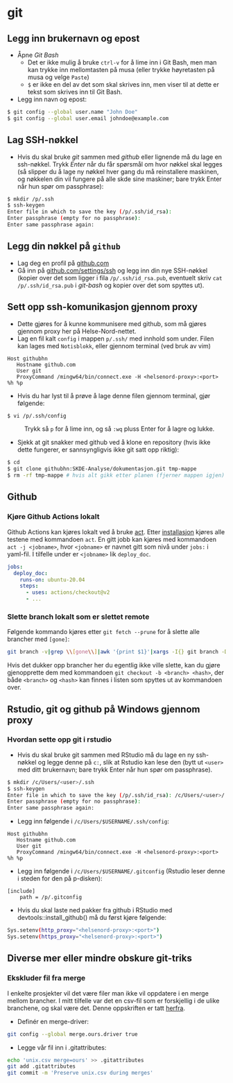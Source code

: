 # git

## Legg inn brukernavn og epost

- Åpne *Git Bash*
    - Det er ikke mulig å bruke `ctrl-v` for å lime inn i Git Bash, men man kan trykke inn mellomtasten på musa (eller trykke høyretasten på musa og velge `Paste`)
    - `$` er ikke en del av det som skal skrives inn, men viser til at dette er tekst som skrives inn til Git Bash.
- Legg inn navn og epost:

```bash
$ git config --global user.name "John Doe"
$ git config --global user.email johndoe@example.com
```

## Lag SSH-nøkkel

- Hvis du skal bruke *git* sammen med *github* eller lignende må du lage en ssh-nøkkel. Trykk *Enter* når du får spørsmål om hvor nøkkel skal legges (så slipper du å lage ny nøkkel hver gang du må reinstallere maskinen, og nøkkelen din vil fungere på alle skde sine maskiner; bare trykk Enter når hun spør om passphrase):

```bash
$ mkdir /p/.ssh
$ ssh-keygen
Enter file in which to save the key (/p/.ssh/id_rsa):
Enter passphrase (empty for no passphrase):
Enter same passphrase again:
```

## Legg din nøkkel på `github`

- Lag deg en profil på [github.com](https://github.com)
- Gå inn på [github.com/settings/ssh](https://github.com/settings/ssh) og legg inn din nye SSH-nøkkel (kopier over det som ligger i fila `/p/.ssh/id_rsa.pub`, eventuelt skriv `cat /p/.ssh/id_rsa.pub` i *git-bash* og kopier over det som spyttes ut).

## Sett opp ssh-komunikasjon gjennom proxy

- Dette gjøres for å kunne kommunisere med github, som må gjøres gjennom proxy her på Helse-Nord-nettet.
- Lag en fil kalt `config` i mappen `p/.ssh/` med innhold som under. Filen kan lages med `Notisblokk`, eller gjennom terminal (ved bruk av vim)

```
Host githubhn
   Hostname github.com
   User git
   ProxyCommand /mingw64/bin/connect.exe -H <helsenord-proxy>:<port> %h %p
```

- Hvis du har lyst til å prøve å lage denne filen gjennom terminal, gjør følgende:

```bash
$ vi /p/.ssh/config
```
&nbsp;&nbsp;&nbsp;&nbsp;&nbsp;&nbsp;&nbsp;&nbsp;&nbsp;&nbsp;Trykk så `p` for å lime inn, og så `:wq` pluss Enter for å lagre og lukke.

- Sjekk at git snakker med github ved å klone en repository (hvis ikke dette fungerer, er sannsyngligvis ikke git satt opp riktig):

```bash
$ cd
$ git clone githubhn:SKDE-Analyse/dokumentasjon.git tmp-mappe
$ rm -rf tmp-mappe # hvis alt gikk etter planen (fjerner mappen igjen)
```

## Github

### Kjøre Github Actions lokalt

Github Actions kan kjøres lokalt ved å bruke [act](https://github.com/nektos/act). Etter [installasjon](https://github.com/nektos/act#installation) kjøres alle testene med kommandoen `act`. En gitt jobb kan kjøres med kommandoen `act -j <jobname>`, hvor `<jobname>` er navnet gitt som nivå under `jobs:` i yaml-fil. I tilfelle under er `<jobname>` lik `deploy_doc`.

```yaml
jobs:
  deploy_doc:
    runs-on: ubuntu-20.04
    steps:
      - uses: actions/checkout@v2
      - ...
```

### Slette branch lokalt som er slettet remote

Følgende kommando kjøres etter `git fetch --prune` for å slette alle brancher med `[gone]`:

```bash
git branch -v|grep \\[gone\\]|awk '{print $1}'|xargs -I{} git branch -D {}
```

Hvis det dukker opp brancher her du egentlig ikke ville slette, kan du gjøre gjenopprette dem med kommandoen `git checkout -b <branch> <hash>`, der både `<branch>` og `<hash>` kan finnes i listen som spyttes ut av kommandoen over.

## Rstudio, git og github på Windows gjennom proxy

### Hvordan sette opp git i rstudio

- Hvis du skal bruke git sammen med RStudio må du lage en ny ssh-nøkkel og legge denne på `c:`, slik at Rstudio kan lese den (bytt ut `<user>` med ditt brukernavn; bare trykk Enter når hun spør om passphrase).

```bash
$ mkdir /c/Users/<user>/.ssh
$ ssh-keygen
Enter file in which to save the key (/p/.ssh/id_rsa): /c/Users/<user>/.ssh/id_rsa
Enter passphrase (empty for no passphrase):
Enter same passphrase again:
```

- Legg inn følgende i `/c/Users/$USERNAME/.ssh/config`:

```
Host githubhn
   Hostname github.com
   User git
   ProxyCommand /mingw64/bin/connect.exe -H <helsenord-proxy>:<port> %h %p
```
- Legg inn følgende i `/c/Users/$USERNAME/.gitconfig` (Rstudio leser denne i steden for den på p-disken):

```
[include]
    path = /p/.gitconfig
```

- Hvis du skal laste ned pakker fra github i RStudio med devtools::install_github() må du først kjøre følgende:

```bash
Sys.setenv(http_proxy="<helsenord-proxy>:<port>")
Sys.setenv(https_proxy="<helsenord-proxy>:<port>")
```


## Diverse mer eller mindre obskure git-triks

### Ekskluder fil fra merge

I enkelte prosjekter vil det være filer man ikke vil oppdatere i en merge mellom brancher. I mitt tilfelle var det en csv-fil som er forskjellig i de ulike branchene, og skal være det. Denne oppskriften er tatt [herfra](https://medium.com/@porteneuve/how-to-make-git-preserve-specific-files-while-merging-18c92343826b#.sk2g4seov).

- Definér en merge-driver:

```bash
git config --global merge.ours.driver true
```

- Legge vår fil inn i .gitattributes:

```bash
echo 'unix.csv merge=ours' >> .gitattributes
git add .gitattributes
git commit -m 'Preserve unix.csv during merges'
```
